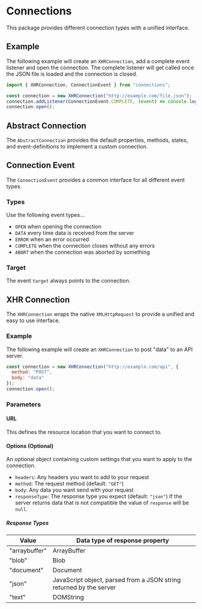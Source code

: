 # Connections

This package provides different connection types with a unified interface.

## Example

The following example will create an `XHRConnection`, add a complete event 
listener and open the connection. The complete listener will get called once 
the JSON file is loaded and the connection is closed.

```javascript
import { XHRConnection, ConnectionEvent } from "connections";

const connection = new XHRConnection("http://example.com/file.json");
connection.addListener(ConnectionEvent.COMPLETE, (event) => console.log(event));
connection.open();
```

## Abstract Connection

The `AbstractConnection` provides the default properties, methods, states, and 
event-definitions to implement a custom connection.

## Connection Event

The `ConnectionEvent` provides a common interface for all different event types. 

### Types

Use the following event types...

 * `OPEN` when opening the connection
 * `DATA` every time data is received from the server
 * `ERROR` when an error occurred
 * `COMPLETE` when the connection closes without any errors
 * `ABORT` when the connection was aborted by something

### Target

The event `target` always points to the connection.

## XHR Connection

The `XHRConnection` wraps the native `XMLHttpRequest` to provide a unified and 
easy to use interface. 

### Example

The following example will create an `XHRConnection` to post  "data" to an 
API server.

```javascript
const connection = new XHRConnection("http://example.com/api", {
  method: "POST",
  body: "data"
});
connection.open();
```

### Parameters

#### URL

This defines the resource location that you want to connect to. 

#### Options (Optional)

An optional object containing custom settings that you want to apply to the connection. 

* `headers`: Any headers you want to add to your request
* `method`: The request method (default: `"GET"`)
* `body`:  Any data you want send with your request
* `responseType`:  The response type you expect (default: `"json"`) If the server returns data that is not compatible the value of `response` will be `null`.

##### Response Types

Value | Data type of response property
-- | --
"arraybuffer" | ArrayBuffer
"blob" | Blob
"document" | Document
"json" | JavaScript object, parsed from a JSON string returned by the server
"text" | DOMString
